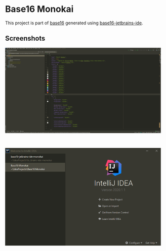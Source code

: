 # Base16 Monokai 

This project is part of [base16](https://github.com/chriskempson/base16) generated using [base16-jetbrains-ide](https://github.com/ShiromMakkad/base16-jetbrains-ide-monokai).

## Screenshots
<p align="center">
<img src="./screenshots/screenshot_1.png"/>
</p>
<br>
<p align="center">
<img src="./screenshots/screenshot_2.png"/>
</p>
<br>